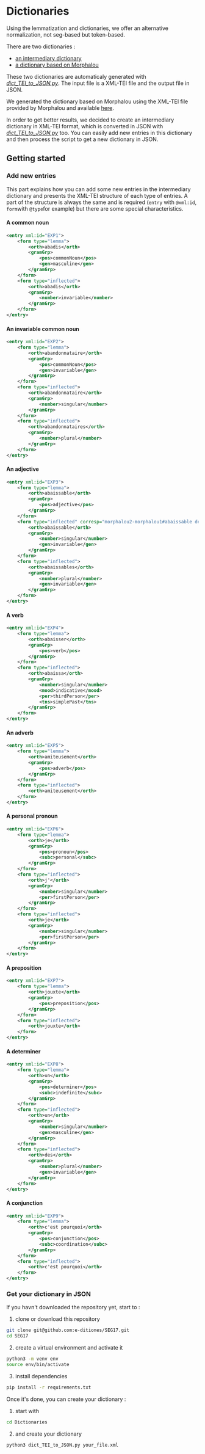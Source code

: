 # Dictionaries

Using the lemmatization and dictionaries, we offer an alternative normalization, not seg-based but token-based.

There are two dictionaries :
* [an intermediary dictionary](https://github.com/e-ditiones/SEG17/blob/master/Dictionaries/intermediary_dict.xml.json)
* [a dictionary based on Morphalou](https://github.com/e-ditiones/SEG17/blob/master/Dictionaries/morphalou_dict.json)

These two dictionaries are automaticaly generated with [*dict_TEI_to_JSON.py*](https://github.com/e-ditiones/SEG17/blob/master/Dictionaries/dict_TEI_to_JSON.py). The input file is a XML-TEI file and the output file in JSON. 

We generated the dictionary based on Morphalou using the XML-TEI file provided by Morphalou and available [here](https://www.ortolang.fr/market/lexicons/morphalou).

In order to get better results, we decided to create an intermediary dictionary in XML-TEI format, which is converted in JSON with [*dict_TEI_to_JSON.py*](https://github.com/e-ditiones/SEG17/blob/master/Dictionaries/dict_TEI_to_JSON.py) too.
You can easily add new entries in this dictionary and then process the script to get a new dictionary in JSON. 

## Getting started

### Add new entries

This part explains how you can add some new entries in the intermediary dictionary and presents the XML-TEI structure of each type of entries. A part of the structure is always the same and is required (`entry` with `@xml:id`, `form`with `@type`for example) but there are some special characteristics.

#### A common noun

```xml
<entry xml:id="EXP1">
	<form type="lemma">
		<orth>abadis</orth>
		<gramGrp>
			<pos>commonNoun</pos>
			<gen>masculine</gen>
		</gramGrp>
	</form>
	<form type="inflected">
		<orth>abadis</orth>
		<gramGrp>
			<number>invariable</number>
		</gramGrp>
	</form>
</entry>
```

#### An invariable common noun

```xml
<entry xml:id="EXP2">
	<form type="lemma">
		<orth>abandonnataire</orth>
		<gramGrp>
			<pos>commonNoun</pos>
			<gen>invariable</gen>
		</gramGrp>
	</form>
	<form type="inflected">
		<orth>abandonnataire</orth>
		<gramGrp>
			<number>singular</number>
		</gramGrp>
	</form>
	<form type="inflected">
		<orth>abandonnataires</orth>
		<gramGrp>
			<number>plural</number>
		</gramGrp>
	</form>
</entry>
```

#### An adjective

```xml
<entry xml:id="EXP3">
	<form type="lemma">
		<orth>abaissable</orth>
		<gramGrp>
			<pos>adjective</pos>
		</gramGrp>
	</form>
	<form type="inflected" corresp="morphalou2-morphalou1#abaissable dela#abaissable dicollecte#abaissable lefff#abaissable">
		<orth>abaissable</orth>
		<gramGrp>
			<number>singular</number>
			<gen>invariable</gen>
		</gramGrp>
	</form>
	<form type="inflected">
		<orth>abaissables</orth>
		<gramGrp>
			<number>plural</number>
			<gen>invariable</gen>
		</gramGrp>
	</form>
</entry>
```

#### A verb

```xml
<entry xml:id="EXP4">
	<form type="lemma">
		<orth>abaisser</orth>
		<gramGrp>
			<pos>verb</pos>
		</gramGrp>
	</form>
	<form type="inflected">
		<orth>abaissa</orth>
		<gramGrp>
			<number>singular</number>
			<mood>indicative</mood>
			<per>thirdPerson</per>
			<tns>simplePast</tns>
		</gramGrp>
	</form>
</entry>
```

#### An adverb

```xml
<entry xml:id="EXP5">
	<form type="lemma">
		<orth>amiteusement</orth>
		<gramGrp>
			<pos>adverb</pos>
		</gramGrp>
	</form>
	<form type="inflected">
		<orth>amiteusement</orth>
	</form>
</entry>
```

#### A personal pronoun

```xml
<entry xml:id="EXP6">
	<form type="lemma">
		<orth>je</orth>
		<gramGrp>
			<pos>pronoun</pos>
			<subc>personal</subc>
		</gramGrp>
	</form>
	<form type="inflected">
		<orth>j'</orth>
		<gramGrp>
			<number>singular</number>
			<per>firstPerson</per>
		</gramGrp>
	</form>
	<form type="inflected">
		<orth>je</orth>
		<gramGrp>
			<number>singular</number>
			<per>firstPerson</per>
		</gramGrp>
	</form>
</entry>
```

#### A preposition

```xml
<entry xml:id="EXP7">
	<form type="lemma">
		<orth>jouxte</orth>
		<gramGrp>
			<pos>preposition</pos>
		</gramGrp>
	</form>
	<form type="inflected">
		<orth>jouxte</orth>
	</form>
</entry>
```

#### A determiner

```xml
<entry xml:id="EXP8">
	<form type="lemma">
		<orth>un</orth>
		<gramGrp>
			<pos>determiner</pos>
			<subc>indefinite</subc>
		</gramGrp>
	</form>
	<form type="inflected">
		<orth>un</orth>
		<gramGrp>
			<number>singular</number>
			<gen>masculine</gen>
		</gramGrp>
	</form>
	<form type="inflected">
		<orth>des</orth>
		<gramGrp>
			<number>plural</number>
			<gen>invariable</gen>
		</gramGrp>
	</form>
</entry>
```

#### A conjunction

```xml
<entry xml:id="EXP9">
	<form type="lemma">
		<orth>c'est pourquoi</orth>
		<gramGrp>
			<pos>conjunction</pos>
			<subc>coordination</subc>
		</gramGrp>
	</form>
	<form type="inflected">
		<orth>c'est pourquoi</orth>
	</form>
</entry>
```

### Get your dictionary in JSON

If you havn't downloaded the repository yet, start to :
1. clone or download this repository
```bash
git clone git@github.com:e-ditiones/SEG17.git
cd SEG17
```
2. create a virtual environment and activate it
```bash
python3 -m venv env
source env/bin/activate
```
3. install dependencies
```bash
pip install -r requirements.txt
```
Once it's done, you can create your dictionary :

1. start with
```bash
cd Dictionaries
```

2. and create your dictionary
```bash
python3 dict_TEI_to_JSON.py your_file.xml
```